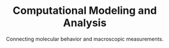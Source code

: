 ---
title: Computational Modeling and Analysis
summary: |
    *Connecting molecular behavior and macroscopic measurements.*

    We use computational methods to predict and interpret relaxometry and other measurements done using single-sided magnets. We also actively pursue better methods to analyze relaxometry data in context of particular applications.
subtitle: Connecting molecular behavior and macroscopic measurements.
show_date: false
---